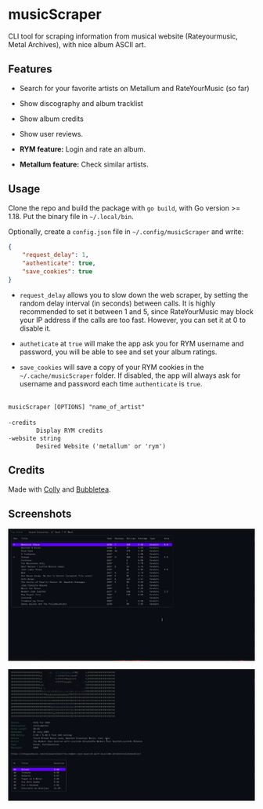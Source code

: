 # musicScraper

CLI tool for scraping information from musical website (Rateyourmusic, Metal
Archives), with nice album ASCII art.

## Features

- Search for your favorite artists on Metallum and RateYourMusic (so far)

- Show discography and album tracklist

- Show album credits

- Show user reviews.

- **RYM feature:** Login and rate an album.

- **Metallum feature:** Check similar artists.

## Usage

Clone the repo and build the package with `go build`, with Go version >= 1.18. Put the binary file in `~/.local/bin`.


Optionally, create a `config.json` file in `~/.config/musicScraper` and write:

```json 
{
    "request_delay": 1,
    "authenticate": true,
    "save_cookies": true
}
```

- `request_delay` allows you to slow down the web scraper, by setting the random
  delay interval (in seconds) between calls. It is highly recommended to set it
  between 1 and 5, since RateYourMusic may block your IP address if the calls are
  too fast. However, you can set it at 0 to disable it.

- `autheticate` at `true` will make the app ask you for RYM username and password,
  you will be able to see and set your album ratings.

- `save_cookies` will save a copy of your RYM cookies in the `~/.cache/musicScraper`
  folder. If disabled, the app will always ask for username and password each time
  `authenticate` is `true`.

```shell

musicScraper [OPTIONS] "name_of_artist"

-credits
        Display RYM credits
-website string
        Desired Website ('metallum' or 'rym')
```

## Credits

Made with [Colly](https://github.com/gocolly/colly) and [Bubbletea](https://github.com/charmbracelet/bubbletea).

## Screenshots

![1](./images/1688463493.png)

![2](./images/1688464348.png)
